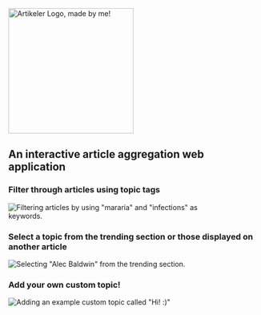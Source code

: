 <img src="/danehaley10/Artikeler/raw/master/client/src/img/logo.png" alt="Artikeler Logo, made by me!" width="250" height="250">

## An interactive article aggregation web application

### Filter through articles using topic tags
<img src="/danehaley10/Artikeler/raw/master/client/src/img/markdown/example0.png" alt="Filtering articles by using &quot;mararia&quot; and &quot;infections&quot; as keywords." style="max-width: 80%;">

### Select a topic from the trending section or those displayed on another article

<img src="/danehaley10/Artikeler/raw/master/client/src/img/markdown/example2.png" alt="Selecting &quot;Alec Baldwin&quot; from the trending section." style="max-width: 80%;">

### Add your own custom topic!

<img src="/danehaley10/Artikeler/raw/master/client/src/img/markdown/example3.png" alt="Adding an example custom topic called &quot;Hi! :)&quot;" style="max-width: 80%;">
